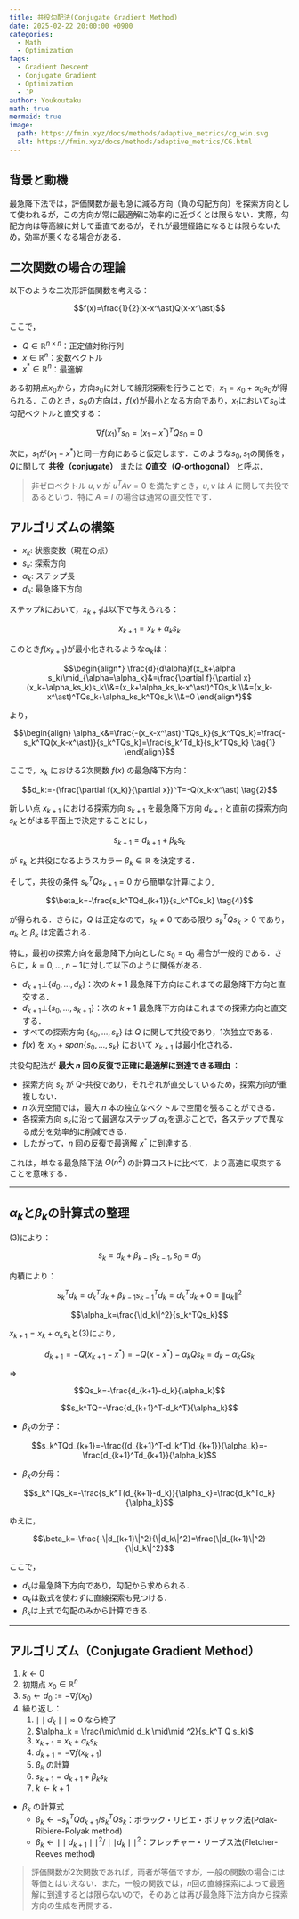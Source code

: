 ```yaml
---
title: 共役勾配法(Conjugate Gradient Method)
date: 2025-02-22 20:00:00 +0900
categories:
  - Math
  - Optimization
tags:
  - Gradient Descent
  - Conjugate Gradient
  - Optimization
  - JP
author: Youkoutaku
math: true
mermaid: true
image:
  path: https://fmin.xyz/docs/methods/adaptive_metrics/cg_win.svg
  alt: https://fmin.xyz/docs/methods/adaptive_metrics/CG.html
---
```


## 背景と動機

最急降下法では，評価関数が最も急に減る方向（負の勾配方向）を探索方向として使われるが，この方向が常に最適解に効率的に近づくとは限らない．実際，勾配方向は等高線に対して垂直であるが，それが最短経路になるとは限らないため，効率が悪くなる場合がある．

## 二次関数の場合の理論
以下のような二次形評価関数を考える：

$$f(x)=\frac{1}{2}(x-x^\ast)Q(x-x^\ast)$$

ここで，
- $Q \in \mathbb{R}^{n \times n}$：正定値対称行列
- $x \in \mathbb{R}^{n}$：変数ベクトル
- $x^\ast \in \mathbb{R}^n$：最適解

ある初期点$x_0$から，方向$s_0$に対して線形探索を行うことで，$x_1 = x_0 + \alpha_0 s_0$が得られる．このとき，$s_0$の方向は，$f(x)$が最小となる方向であり，$x_1$において$s_0$は勾配ベクトルと直交する：

$$\nabla f(x_1)^Ts_0=(x_1-x^\ast)^TQs_0=0$$

次に，$s_1$が$(x_1 - x^\ast)$と同一方向にあると仮定します．このような$s_0, s_1$の関係を，$Q$に関して **共役（conjugate）** または **$Q$直交（$Q$-orthogonal）** と呼ぶ．

> 非ゼロベクトル $u,v$ が $u^T A v = 0$ を満たすとき，$u,v$ は $A$ に関して共役であるという．特に $A=I$ の場合は通常の直交性です．

## アルゴリズムの構築
- $x_k$: 状態変数（現在の点）
- $s_k$: 探索方向
- $\alpha_k$: ステップ長
- $d_k$: 最急降下方向

ステップ$k$において，$x_{k+1}$は以下で与えられる：

$$x_{k+1}=x_k+\alpha_ks_k$$

このとき$f(x_{k+1})$が最小化されるような$\alpha_k$は：

$$\begin{align*}
\frac{d}{d\alpha}f(x_k+\alpha s_k)\mid_{\alpha=\alpha_k}&=\frac{\partial f}{\partial x}(x_k+\alpha_ks_k)s_k\\&=(x_k+\alpha_ks_k-x^\ast)^TQs_k
\\&=(x_k-x^\ast)^TQs_k+\alpha_ks_k^TQs_k
\\&=0
\end{align*}$$

より，

$$\begin{align}
\alpha_k&=\frac{-(x_k-x^\ast)^TQs_k}{s_k^TQs_k}=\frac{-s_k^TQ(x_k-x^\ast)}{s_k^TQs_k}=\frac{s_k^Td_k}{s_k^TQs_k} \tag{1}
\end{align}$$

ここで，$x_k$ における2次関数 $f(x)$ の最急降下方向：

$$d_k:=-(\frac{\partial f(x_k)}{\partial x})^T=-Q(x_k-x^\ast) \tag{2}$$

新しい点 $x_{k+1}$ における探索方向 $s_{k+1}$ を最急降下方向 $d_{k+1}$ と直前の探索方向 $s_k$ とがはる平面上で決定することにし，

$$s_{k+1}=d_{k+1}+\beta_ks_k \tag{3}$$

が $s_k$ と共役になるようスカラー $\beta_k\in\mathbb{R}$ を決定する．

そして，共役の条件 $s_k^TQs_{k+1}=0$ から簡単な計算により,

$$\beta_k=-\frac{s_k^TQd_{k+1}}{s_k^TQs_k} \tag{4}$$

が得られる．さらに，$Q$ は正定なので，$s_k\ne0$ である限り $s_k^TQs_k>0$ であり，$\alpha_k$ と $\beta_k$ は定義される．

特に，最初の探索方向を最急降下方向とした $s_0=d_0$ 場合が一般的である．さらに，$k=0,\dots,n-1$に対して以下のように関係がある．

- $d_{k+1}\bot\{d_0,\dots,d_k\}$：次の $k+1$ 最急降下方向はこれまでの最急降下方向と直交する．
- $d_{k+1}\bot\{s_0,\dots,s_{k+1}\}$：次の $k+1$ 最急降下方向はこれまでの探索方向と直交する．
- すべての探索方向 $\{s_0,\dots,s_{k}\}$ は $Q$ に関して共役であり，1次独立である．
- $f(x)$ を $x_0+span\{s_0,\dots,s_k\}$ において $x_{k+1}$ は最小化される．

共役勾配法が **最大 $n$ 回の反復で正確に最適解に到達できる理由** ：
- 探索方向 $s_k$​ が Q-共役であり，それぞれが直交しているため，探索方向が重複しない．
- $n$ 次元空間では，最大 $n$ 本の独立なベクトルで空間を張ることができる．
- 各探索方向 $s_k$​ に沿って最適なステップ $\alpha_k$​ を選ぶことで，各ステップで異なる成分を効率的に削減できる．
- したがって，$n$ 回の反復で最適解 $x^\ast$ に到達する．

これは，単なる最急降下法 $O(n^2)$ の計算コストに比べて，より高速に収束することを意味する．

---
## $\alpha_k$と$\beta_k$の計算式の整理

(3)により：

$$s_{k}=d_{k}+\beta_{k-1}s_{k-1},s_0=d_0$$

内積により：

$$s_k^Td_k=d_k^Td_k+\beta_{k-1}s_{k-1}^Td_k=d_k^Td_k+0=\|d_k\|^2$$

$$\alpha_k=\frac{\|d_k\|^2}{s_k^TQs_k}$$

$x_{k+1}=x_k+\alpha_ks_k$と(3)により，

$$d_{k+1}=-Q(x_{k+1}-x^\ast)=-Q(x-x^\ast)-\alpha_kQs_k=d_k-\alpha_kQs_k$$

⇒

$$Qs_k=-\frac{d_{k+1}-d_k}{\alpha_k}$$

$$s_k^TQ=-\frac{d_{k+1}^T-d_k^T}{\alpha_k}$$

- $\beta_k$の分子：

$$s_k^TQd_{k+1}=-\frac{(d_{k+1}^T-d_k^T)d_{k+1}}{\alpha_k}=-\frac{d_{k+1}^Td_{k+1}}{\alpha_k}$$

- $\beta_k$の分母：

$$s_k^TQs_k=-\frac{s_k^T(d_{k+1}-d_k)}{\alpha_k}=\frac{d_k^Td_k}{\alpha_k}$$

ゆえに，

$$\beta_k=-\frac{-\|d_{k+1}\|^2}{\|d_k\|^2}=\frac{\|d_{k+1}\|^2}{\|d_k\|^2}$$

ここで，
- $d_k$は最急降下方向であり，勾配から求められる．
- $\alpha_k$は数式を使わずに直線探索も見つける．
- $\beta_k$は上式で勾配のみから計算できる．

---
## アルゴリズム（Conjugate Gradient Method）
1. $k \leftarrow 0$
2. 初期点 $x_0 \in \mathbb{R}^n$
3. $s_0 \leftarrow d_0 := -\nabla f(x_0)$
4. 繰り返し：
    1. $\mid\mid d_k \mid\mid \approx 0$ なら終了
    2. $\alpha_k = \frac{\mid\mid d_k \mid\mid ^2}{s_k^T Q s_k}$
    3. $x_{k+1} = x_k + \alpha_k s_k$
    4. $d_{k+1} = -\nabla f(x_{k+1})$
    5. $\beta_k$ の計算
    6. $s_{k+1} = d_{k+1} + \beta_k s_k$
    7. $k \leftarrow k + 1$

- $\beta_k$ の計算式
	- $\beta_k \gets -{s_k^TQd_{k+1}}/{s_k^TQs_k}$：ポラック・リビエ・ポリャック法(Polak-Ribiere-Polyak method)
	- $\beta_k \gets \mid\mid d_{k+1} \mid\mid ^2 /  \mid\mid d_k \mid\mid ^2$：フレッチャー・リーブス法(Fletcher-Reeves method)

> 評価関数が2次関数であれば，両者が等価ですが，一般の関数の場合には等価とはいえない．また，一般の関数では，$n$回の直線探索によって最適解に到達するとは限らないので，そのあとは再び最急降下法方向から探索方向の生成を再開する．
